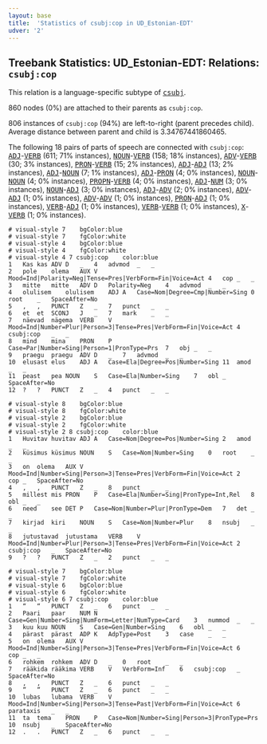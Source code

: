```yaml
---
layout: base
title:  'Statistics of csubj:cop in UD_Estonian-EDT'
udver: '2'
---
```


## Treebank Statistics: UD_Estonian-EDT: Relations: `csubj:cop`

This relation is a language-specific subtype of <tt><a href="et_edt-dep-csubj.html">csubj</a></tt>.

860 nodes (0%) are attached to their parents as `csubj:cop`.

806 instances of `csubj:cop` (94%) are left-to-right (parent precedes child).
Average distance between parent and child is 3.34767441860465.

The following 18 pairs of parts of speech are connected with `csubj:cop`: <tt><a href="et_edt-pos-ADJ.html">ADJ</a></tt>-<tt><a href="et_edt-pos-VERB.html">VERB</a></tt> (611; 71% instances), <tt><a href="et_edt-pos-NOUN.html">NOUN</a></tt>-<tt><a href="et_edt-pos-VERB.html">VERB</a></tt> (158; 18% instances), <tt><a href="et_edt-pos-ADV.html">ADV</a></tt>-<tt><a href="et_edt-pos-VERB.html">VERB</a></tt> (30; 3% instances), <tt><a href="et_edt-pos-PRON.html">PRON</a></tt>-<tt><a href="et_edt-pos-VERB.html">VERB</a></tt> (15; 2% instances), <tt><a href="et_edt-pos-ADJ.html">ADJ</a></tt>-<tt><a href="et_edt-pos-ADJ.html">ADJ</a></tt> (13; 2% instances), <tt><a href="et_edt-pos-ADJ.html">ADJ</a></tt>-<tt><a href="et_edt-pos-NOUN.html">NOUN</a></tt> (7; 1% instances), <tt><a href="et_edt-pos-ADJ.html">ADJ</a></tt>-<tt><a href="et_edt-pos-PRON.html">PRON</a></tt> (4; 0% instances), <tt><a href="et_edt-pos-NOUN.html">NOUN</a></tt>-<tt><a href="et_edt-pos-NOUN.html">NOUN</a></tt> (4; 0% instances), <tt><a href="et_edt-pos-PROPN.html">PROPN</a></tt>-<tt><a href="et_edt-pos-VERB.html">VERB</a></tt> (4; 0% instances), <tt><a href="et_edt-pos-ADJ.html">ADJ</a></tt>-<tt><a href="et_edt-pos-NUM.html">NUM</a></tt> (3; 0% instances), <tt><a href="et_edt-pos-NOUN.html">NOUN</a></tt>-<tt><a href="et_edt-pos-ADJ.html">ADJ</a></tt> (3; 0% instances), <tt><a href="et_edt-pos-ADJ.html">ADJ</a></tt>-<tt><a href="et_edt-pos-ADV.html">ADV</a></tt> (2; 0% instances), <tt><a href="et_edt-pos-ADV.html">ADV</a></tt>-<tt><a href="et_edt-pos-ADJ.html">ADJ</a></tt> (1; 0% instances), <tt><a href="et_edt-pos-ADV.html">ADV</a></tt>-<tt><a href="et_edt-pos-ADV.html">ADV</a></tt> (1; 0% instances), <tt><a href="et_edt-pos-PRON.html">PRON</a></tt>-<tt><a href="et_edt-pos-ADJ.html">ADJ</a></tt> (1; 0% instances), <tt><a href="et_edt-pos-VERB.html">VERB</a></tt>-<tt><a href="et_edt-pos-ADJ.html">ADJ</a></tt> (1; 0% instances), <tt><a href="et_edt-pos-VERB.html">VERB</a></tt>-<tt><a href="et_edt-pos-VERB.html">VERB</a></tt> (1; 0% instances), <tt><a href="et_edt-pos-X.html">X</a></tt>-<tt><a href="et_edt-pos-VERB.html">VERB</a></tt> (1; 0% instances).


~~~ conllu
# visual-style 7	bgColor:blue
# visual-style 7	fgColor:white
# visual-style 4	bgColor:blue
# visual-style 4	fgColor:white
# visual-style 4 7 csubj:cop	color:blue
1	Kas	kas	ADV	D	_	4	advmod	_	_
2	pole	olema	AUX	V	Mood=Ind|Polarity=Neg|Tense=Pres|VerbForm=Fin|Voice=Act	4	cop	_	_
3	mitte	mitte	ADV	D	Polarity=Neg	4	advmod	_	_
4	olulisem	olulisem	ADJ	A	Case=Nom|Degree=Cmp|Number=Sing	0	root	_	SpaceAfter=No
5	,	,	PUNCT	Z	_	7	punct	_	_
6	et	et	SCONJ	J	_	7	mark	_	_
7	näevad	nägema	VERB	V	Mood=Ind|Number=Plur|Person=3|Tense=Pres|VerbForm=Fin|Voice=Act	4	csubj:cop	_	_
8	mind	mina	PRON	P	Case=Par|Number=Sing|Person=1|PronType=Prs	7	obj	_	_
9	praegu	praegu	ADV	D	_	7	advmod	_	_
10	elusast	elus	ADJ	A	Case=Ela|Degree=Pos|Number=Sing	11	amod	_	_
11	peast	pea	NOUN	S	Case=Ela|Number=Sing	7	obl	_	SpaceAfter=No
12	?	?	PUNCT	Z	_	4	punct	_	_

~~~


~~~ conllu
# visual-style 8	bgColor:blue
# visual-style 8	fgColor:white
# visual-style 2	bgColor:blue
# visual-style 2	fgColor:white
# visual-style 2 8 csubj:cop	color:blue
1	Huvitav	huvitav	ADJ	A	Case=Nom|Degree=Pos|Number=Sing	2	amod	_	_
2	küsimus	küsimus	NOUN	S	Case=Nom|Number=Sing	0	root	_	_
3	on	olema	AUX	V	Mood=Ind|Number=Sing|Person=3|Tense=Pres|VerbForm=Fin|Voice=Act	2	cop	_	SpaceAfter=No
4	,	,	PUNCT	Z	_	8	punct	_	_
5	millest	mis	PRON	P	Case=Ela|Number=Sing|PronType=Int,Rel	8	obl	_	_
6	need	see	DET	P	Case=Nom|Number=Plur|PronType=Dem	7	det	_	_
7	kirjad	kiri	NOUN	S	Case=Nom|Number=Plur	8	nsubj	_	_
8	jutustavad	jutustama	VERB	V	Mood=Ind|Number=Plur|Person=3|Tense=Pres|VerbForm=Fin|Voice=Act	2	csubj:cop	_	SpaceAfter=No
9	?	?	PUNCT	Z	_	2	punct	_	_

~~~


~~~ conllu
# visual-style 7	bgColor:blue
# visual-style 7	fgColor:white
# visual-style 6	bgColor:blue
# visual-style 6	fgColor:white
# visual-style 6 7 csubj:cop	color:blue
1	“	“	PUNCT	Z	_	6	punct	_	_
2	Paari	paar	NUM	N	Case=Gen|Number=Sing|NumForm=Letter|NumType=Card	3	nummod	_	_
3	kuu	kuu	NOUN	S	Case=Gen|Number=Sing	6	obl	_	_
4	pärast	pärast	ADP	K	AdpType=Post	3	case	_	_
5	on	olema	AUX	V	Mood=Ind|Number=Sing|Person=3|Tense=Pres|VerbForm=Fin|Voice=Act	6	cop	_	_
6	rohkem	rohkem	ADV	D	_	0	root	_	_
7	rääkida	rääkima	VERB	V	VerbForm=Inf	6	csubj:cop	_	SpaceAfter=No
8	,	,	PUNCT	Z	_	6	punct	_	_
9	”	”	PUNCT	Z	_	6	punct	_	_
10	lubas	lubama	VERB	V	Mood=Ind|Number=Sing|Person=3|Tense=Past|VerbForm=Fin|Voice=Act	6	parataxis	_	_
11	ta	tema	PRON	P	Case=Nom|Number=Sing|Person=3|PronType=Prs	10	nsubj	_	SpaceAfter=No
12	.	.	PUNCT	Z	_	6	punct	_	_

~~~


